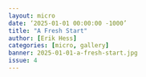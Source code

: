 ```yaml
---
layout: micro
date: ‘2025-01-01 00:00:00 -1000’
title: "A Fresh Start"
author: [Erik Hess]
categories: [micro, gallery]
banner: 2025-01-01-a-fresh-start.jpg
issue: 4
---
```

